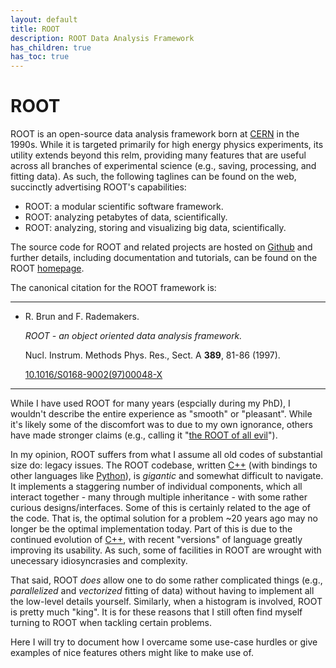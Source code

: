 ```yaml
---
layout: default
title: ROOT
description: ROOT Data Analysis Framework
has_children: true
has_toc: true
---
```


# ROOT

ROOT is an open-source data analysis framework born at [CERN] in the 1990s.
While it is targeted primarily for high energy physics experiments,
its utility extends beyond this relm, providing many features that are useful
across all branches of experimental science
(e.g., saving, processing, and fitting data).
As such, the following taglines can be found on the web,
succinctly advertising ROOT's capabilities:

- ROOT: a modular scientific software framework.
- ROOT: analyzing petabytes of data, scientifically.
- ROOT: analyzing, storing and visualizing big data, scientifically.

The source code for ROOT and related projects are hosted on [Github] and further
details, including documentation and tutorials, can be found on the ROOT
[homepage].

The canonical citation for the ROOT framework is:

---

<ul>
  <li>
    <p>R. Brun and F. Rademakers.</p>
    <p><i>ROOT - an object oriented data analysis framework.</i></p>
    <p>Nucl. Instrum. Methods Phys. Res., Sect. A <b>389</b>, 81-86 (1997).</p>
    <p>
      <i class="ai ai-doi"></i>
      <a href="https://doi.org/10.1016/S0168-9002(97)00048-X">10.1016/S0168-9002(97)00048-X</a>
    </p>
  </li>
</ul>

---

While I have used ROOT for many years (espcially during my PhD),
I wouldn't describe the entire experience as "smooth" or "pleasant".
While it's likely some of the discomfort was to due to my own ignorance,
others have made stronger claims (e.g., calling it "[the ROOT of all evil]").

In my opinion,
ROOT suffers from what I assume all old codes of substantial size do:
legacy issues.
The ROOT codebase, written [C++]
(with bindings to other languages like [Python]),
is <i>gigantic</i> and somewhat difficult to navigate.
It implements a staggering number of individual components,
which all interact together - many through multiple inheritance -
with some rather curious designs/interfaces.
Some of this is certainly related to the age of the code.
That is, the optimal solution for a problem ~20 years ago may no longer be the
optimal implementation today.
Part of this is due to the continued evolution of [C++],
with recent "versions" of language greatly improving its usability.
As such, some of facilities in ROOT are wrought with unecessary idiosyncrasies
and complexity.

That said, ROOT <i>does</i> allow one to do some rather complicated things
(e.g., <i>parallelized</i> and <i>vectorized</i> fitting of data)
without having to implement all the low-level details yourself.
Similarly, when a histogram is involved, ROOT is pretty much "king".
It is for these reasons that I still often find myself turning to ROOT when
tackling certain problems.

Here I will try to document how I overcame some use-case hurdles or give
examples of nice features others might like to make use of.

[C++]: https://isocpp.org/
[CERN]: https://home.cern/
[homepage]: https://root.cern/
[Github]: https://github.com/root-project
[Python]: https://www.python.org/
[the ROOT of all evil]: http://insectnation.org/articles/problems-with-root.html
